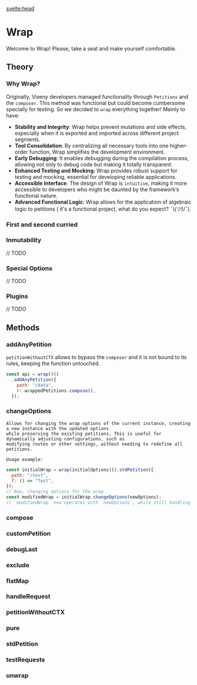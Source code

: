 
<svelte:head>
<script src='/prism.mjs' defer></script>
<title>Wrap - Vixeny</title>
<meta name="description" content="Understanding wrap"/>
</svelte:head>

# Wrap

Welcome to Wrap! Please, take a seat and make yourself comfortable.

## Theory

### Why Wrap?

Originally, Vixeny developers managed functionality through `Petitions` and the
`composer`. This method was functional but could become cumbersome specially for
testing. So we decided to `wrap` everything together! Mainly to have:

- **Stability and Integrity**: Wrap helps prevent mutations and side effects,
  especially when it is exported and imported across different project segments.
- **Tool Consolidation**: By centralizing all necessary tools into one
  higher-order function, Wrap simplifies the development environment.
- **Early Debugging**: It enables debugging during the compilation process,
  allowing not only to debug code but making it totally transparent.
- **Enhanced Testing and Mocking**: Wrap provides robust support for testing and
  mocking, essential for developing reliable applications.
- **Accessible Interface**: The design of Wrap is `intuitive`, making it more
  accessible to developers who might be daunted by the framework’s functional
  nature.
- **Advanced Functional Logic**: Wrap allows for the application of algebraic
  logic to petitions ( it's a functional project, what do you expect?
  ¯\\_(ツ)_/¯).

### First and second curried

### Inmutability

// TODO

### Special Options

// TODO

### Plugins

// TODO

## Methods

### addAnyPetition

`petitionWithoutCTX` allows to bypass the `composer` and it is not bound to its
rules, keeping the function untouched.

```js
const api = wrap()()
  .addAnyPetition({
    path: "/data",
    r: wrappedPetitions.compose(),
  });
```

### changeOptions

    Allows for changing the wrap options of the current instance, creating a new instance with the updated options
    while preserving the existing petitions. This is useful for dynamically adjusting configurations, such as
    modifying routes or other settings, without needing to redefine all petitions.

    Usage example:

```javascript
const initialWrap = wrap(initialOptions)().stdPetition({
  path: "/test",
  f: () => "Test",
});
// Now, changing options for the wrap
const modifiedWrap = initialWrap.changeOptions(newOptions);
// `modifiedWrap` now operates with `newOptions`, while still handling the '/test' petition
```

### compose

### customPetition

### debugLast

### exclude

### flatMap

### handleRequest

### petitionWithoutCTX

### pure

### stdPetition

### testRequests

### unwrap
